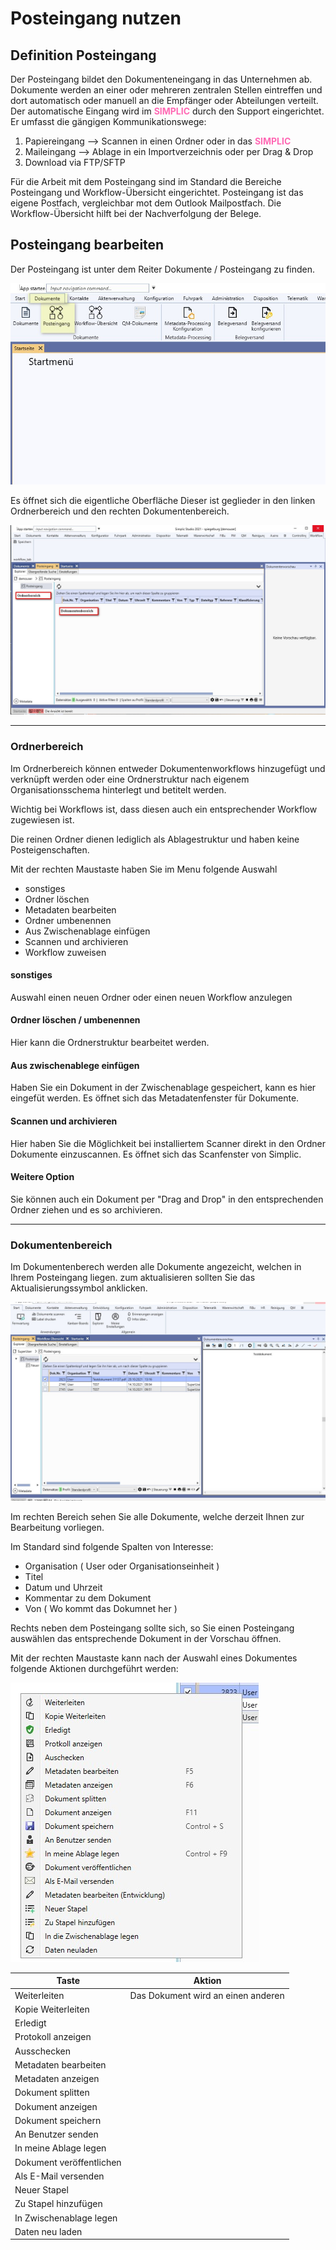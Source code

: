 # Posteingang nutzen

## Definition Posteingang

Der Posteingang bildet den Dokumenteneingang in das Unternehmen ab.
Dokumente werden an einer oder mehreren zentralen Stellen eintreffen und dort automatisch oder manuell an die Empfänger oder Abteilungen verteilt.
Der automatische Eingang wird im <span style="color:hotpink;font-weight:bold">SIMPLIC</span> durch den Support eingerichtet. 
Er umfasst die gängigen Kommunikationswege:

1. Papiereingang --> Scannen in einen Ordner oder in das <span style="color:hotpink;font-weight:bold">SIMPLIC</span>
2. Maileingang --> Ablage in ein Importverzeichnis oder per Drag & Drop
3. Download via FTP/SFTP

Für die Arbeit mit dem Posteingang sind im Standard die Bereiche Posteingang und Workflow-Übersicht eingerichtet.
Posteingang ist das eigene Postfach, vergleichbar mot dem Outlook Mailpostfach.
Die Workflow-Übersicht hilft bei der Nachverfolgung der Belege.

## Posteingang bearbeiten

Der Posteingang ist unter dem Reiter Dokumente / Posteingang zu finden.

![Posteingang](../../images/Inbox/PosteingangStep1.jpg)

Es öffnet sich die eigentliche Oberfläche
Dieser ist geglieder in den linken Ordnerbereich und den rechten Dokumentenbereich.

![Posteingang](../../images/Inbox/PosteingangStep2.jpg)

---

### Ordnerbereich

Im Ordnerbereich können entweder Dokumentenworkflows hinzugefügt und verknüpft werden oder eine Ordnerstruktur nach eigenem Organisationsschema hinterlegt und betitelt werden.

Wichtig bei Workflows ist, dass diesen auch ein entsprechender Workflow zugewiesen ist. 

Die reinen Ordner dienen lediglich als Ablagestruktur und haben keine Posteigenschaften.

Mit der rechten Maustaste haben Sie im Menu folgende Auswahl
- sonstiges
- Ordner löschen
- Metadaten bearbeiten
- Ordner umbenennen
- Aus Zwischenablage einfügen
- Scannen und archivieren
- Workflow zuweisen

#### sonstiges
Auswahl einen neuen Ordner oder einen neuen Workflow anzulegen

#### Ordner löschen / umbenennen
Hier kann die Ordnerstruktur bearbeitet werden.

#### Aus zwischenablege einfügen
Haben Sie ein Dokument in der Zwischenablage gespeichert, kann es hier eingefüt werden.
Es öffnet sich das Metadatenfenster für Dokumente.

#### Scannen und archivieren
Hier haben Sie die Möglichkeit bei installiertem Scanner direkt in den Ordner Dokumente einzuscannen. Es öffnet sich das Scanfenster von Simplic.

#### Weitere Option
Sie können auch ein Dokument per "Drag and Drop" in den entsprechenden Ordner ziehen und es so archivieren.

---

### Dokumentenbereich
Im Dokumentenberech werden alle Dokumente angezeicht, welchen in Ihrem Posteingang liegen.
zum aktualisieren sollten Sie das Aktualisierungssymbol anklicken.

![Posteingang](../../images/Inbox/PosteingangStep3.jpg)

Im rechten Bereich sehen Sie alle Dokumente, welche derzeit Ihnen zur Bearbeitung vorliegen.

Im Standard sind folgende Spalten von Interesse:

- Organisation ( User oder Organisationseinheit )
- Titel
- Datum und Uhrzeit
- Kommentar zu dem Dokument
- Von ( Wo kommt das Dokumnet her )

Rechts neben dem Posteingang sollte sich, so Sie einen Posteingang auswählen das entsprechende Dokument in der Vorschau öffnen.

Mit der rechten Maustaste kann nach der Auswahl eines Dokumentes folgende Aktionen durchgeführt werden:

![Posteingang](../../images/Inbox/PosteingangStep4.jpg)

| Taste | Aktion|
| --- | ---|
| Weiterleiten | Das Dokument wird an einen anderen  |
| Kopie Weiterleiten |  |
| Erledigt |  |
| Protokoll anzeigen |  |
| Ausschecken |  |
| Metadaten bearbeiten |  |
| Metadaten anzeigen |  |
| Dokument splitten |  |
| Dokument anzeigen |  |
| Dokument speichern |  |
| An Benutzer senden |  |
| In meine Ablage legen |  |
| Dokument veröffentlichen |  |
| Als E-Mail versenden |  |
| Neuer Stapel |  |
| Zu Stapel hinzufügen |  |
| In Zwischenablage legen |  |
| Daten neu laden |  |


